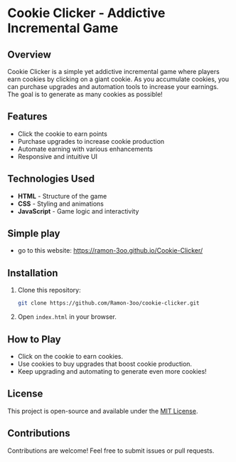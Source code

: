 # Cookie Clicker - Addictive Incremental Game

## Overview  
Cookie Clicker is a simple yet addictive incremental game where players earn cookies by clicking on a giant cookie. As you accumulate cookies, you can purchase upgrades and automation tools to increase your earnings. The goal is to generate as many cookies as possible!

## Features  
- Click the cookie to earn points  
- Purchase upgrades to increase cookie production  
- Automate earning with various enhancements  
- Responsive and intuitive UI  

## Technologies Used  
- **HTML** - Structure of the game  
- **CSS** - Styling and animations  
- **JavaScript** - Game logic and interactivity  

## Simple play
- go to this website: https://ramon-3oo.github.io/Cookie-Clicker/

## Installation  
1. Clone this repository:  
   ```sh
   git clone https://github.com/Ramon-3oo/cookie-clicker.git
   ```
2. Open `index.html` in your browser.  

## How to Play  
- Click on the cookie to earn cookies.  
- Use cookies to buy upgrades that boost cookie production.  
- Keep upgrading and automating to generate even more cookies!

## License  
This project is open-source and available under the [MIT License](LICENSE).  

## Contributions  
Contributions are welcome! Feel free to submit issues or pull requests.  
